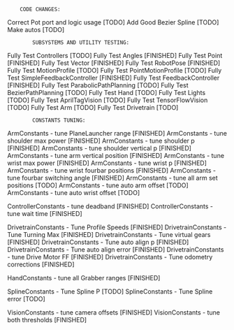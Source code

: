         CODE CHANGES:
Correct Pot port and logic usage                                [TODO]
Add Good Bezier Spline                                          [TODO]
Make autos                                                      [TODO]

            SUBSYSTEMS AND UTILITY TESTING:
Fully Test Controllers                  [TODO]
Fully Test Angles                       [FINISHED]
Fully Test Point                        [FINISHED]
Fully Test Vector                       [FINISHED]
Fully Test RobotPose                    [FINISHED]
Fully Test MotionProfile                [TODO]
Fully Test PointMotionProfile           [TODO]
Fully Test SimpleFeedbackController     [FINISHED]
Fully Test FeedbackController           [FINISHED]
Fully Test ParabolicPathPlanning        [TODO]
Fully Test BezierPathPlanning           [TODO]
Fully Test Hand                         [TODO]
Fully Test Lights                       [TODO]
Fully Test AprilTagVision               [TODO]
Fully Test TensorFlowVision             [TODO]
Fully Test Arm                          [TODO]
Fully Test Drivetrain                   [TODO]

            CONSTANTS TUNING:
ArmConstants - tune PlaneLauncher range         [FINISHED]
ArmConstants - tune shoulder max power          [FINISHED]
ArmConstants - tune shoulder p                  [FINISHED]
ArmConstants - tune shoulder vertical p         [FINISHED]
ArmConstants - tune arm vertical position       [FINISHED]
ArmConstants - tune wrist max power             [FINISHED]
ArmConstants - tune wrist p                     [FINISHED]
ArmConstants - tune wrist fourbar positions     [FINISHED]
ArmConstants - tune fourbar switching angle     [FINISHED]
ArmConstants - tune all arm set positions       [TODO]
ArmConstants - tune auto arm offset             [TODO]
ArmConstants - tune auto wrist offset           [TODO]


ControllerConstants - tune deadband             [FINISHED]
ControllerConstants - tune wait time            [FINISHED]

DrivetrainConstants - Tune Profile Speeds       [FINISHED]
DrivetrainConstants - Tune Turning Max          [FINISHED]
DrivetrainConstants - Tune virtual gears        [FINISHED]
DrivetrainConstants - Tune auto align p         [FINISHED]
DrivetrainConstants - Tune auto align error     [FINISHED]
DrivetrainConstants - tune Drive Motor FF       [FINISHED]
DrivetrainConstants - Tune odometry corrections [FINISHED]

HandConstants - tune all Grabber ranges         [FINISHED]

SplineConstants - Tune Spline P                 [TODO]
SplineConstants - Tune Spline error             [TODO]

VisionConstants - tune camera offsets           [FINISHED]
VisionConstants - tune both thresholds          [FINISHED]